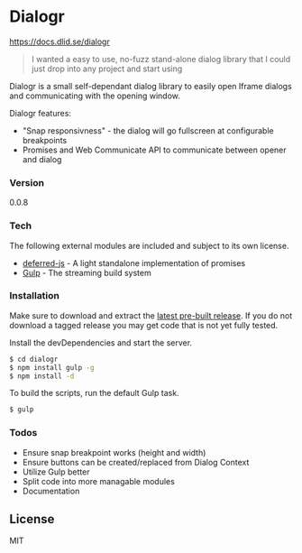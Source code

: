 # Dialogr

https://docs.dlid.se/dialogr

> I wanted a easy to use, no-fuzz stand-alone dialog library that I could just drop into any project and start using

Dialogr is a small self-dependant dialog library to easily open Iframe dialogs and communicating with the opening window.

Dialogr features:
  - "Snap responsivness" - the dialog will go fullscreen at configurable breakpoints
  - Promises and Web Communicate API to communicate between opener and dialog

### Version
0.0.8

### Tech

The following external modules are included and subject to its own license.

* [deferred-js] - A light standalone implementation of promises
* [Gulp] - The streaming build system

### Installation

Make sure to download and extract the [latest pre-built release](https://github.com/dlid/dialogr/releases). If you do not download a tagged release you may get code that is not yet fully tested.

Install the devDependencies and start the server.

```sh
$ cd dialogr
$ npm install gulp -g
$ npm install -d
```

To build the scripts, run the default Gulp task.

```sh
$ gulp
```

### Todos

 - Ensure snap breakpoint works (height and width)
 - Ensure buttons can be created/replaced from Dialog Context
 - Utilize Gulp better
 - Split code into more managable modules
 - Documentation

License
----

MIT

   [deferred-js]: <https://github.com/warpdesign/deferred-js>
   [Gulp]: <http://gulpjs.com>

